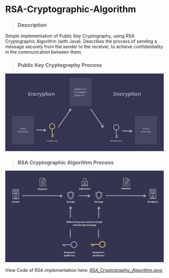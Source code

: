 # RSA-Cryptographic-Algorithm

> ### Description

Simple implementation of Public Key Cryptography, using RSA Cryptographic Algorithm (with Java). Describes the process of sending a message securely from the sender to the receiver, to achieve confidentiality in the communication between them.


> ### Public Key Cryptography Process

<img src="images/Public Key Cryptography.png" width="700"> 

> ### RSA Cryptographic Algorithm Process

<img src="images/RSA Cryptographic Algorithm.png" width="700"> 

View Code of RSA implementation here: [*RSA_Cryptographic_Algorithm.java*](https://github.com/alexoiik/RSA-Cryptographic-Algorithm/blob/master/src/rsa_cryptographic_algorithm/RSA_Cryptographic_Algorithm.java)
